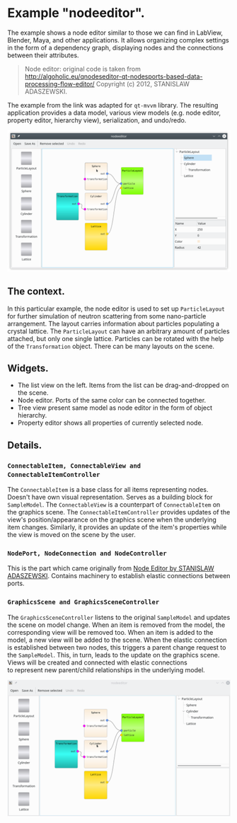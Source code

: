 # Example "nodeeditor".

The example shows a node editor similar to those we can find in LabView,
Blender, Maya, and other applications. It allows organizing complex settings in
the form of a dependency graph, displaying nodes and the connections between
their attributes.

> Node editor: original code is taken from
> http://algoholic.eu/qnodeseditor-qt-nodesports-based-data-processing-flow-editor/
> Copyright (c) 2012, STANISLAW ADASZEWSKI.

The example from the link was adapted for `qt-mvvm` library. The resulting
application provides a data model, various view models (e.g. node editor,
property editor, hierarchy view), serialization, and undo/redo.

![plotgraphs](../../doc/assets/nodeeditor.png)

## The context.

In this particular example, the node editor is used to set up `ParticleLayout`
for further simulation of neutron scattering from some nano-particle arrangement.
The layout carries information about particles populating a crystal lattice.
The `ParticleLayout` can have an arbitrary amount of particles attached, but
only one single lattice. Particles can be rotated with the help of the
`Transformation` object. There can be many layouts on the scene.

## Widgets.

- The list view on the left. Items from the list can be drag-and-dropped on the scene.
- Node editor. Ports of the same color can be connected together.
- Tree view present same model as node editor in the form of object hierarchy.
- Property editor shows all properties of currently selected node.

## Details.

### `ConnectableItem, ConnectableView and ConnectableItemController`

The `ConnectableItem` is a base class for all items representing nodes. Doesn't
have own visual representation. Serves as a building block for `SampleModel`. The
`ConnectableView` is a counterpart of `ConnectableItem` on the graphics scene.
The `ConnectableItemController` provides updates of the view's position/appearance on
the graphics scene when the underlying item changes. Similarly, it provides an update of
the item's properties while the view is moved on the scene by the user.

### `NodePort, NodeConnection and NodeController`

This is the part which came originally from [Node Editor by STANISLAW ADASZEWSKI](http://algoholic.eu/qnodeseditor-qt-nodesports-based-data-processing-flow-editor).
Contains machinery to establish elastic connections between ports.

### `GraphicsScene and GraphicsSceneController`

The `GraphicsSceneController` listens to the original `SampleModel` 
and updates the scene on model change. When an item is removed from the model, the corresponding view will be removed too. When an item is added to the model, 
a new view will be added to the scene.
When the elastic connection is established between two nodes, this triggers a parent change request to the `SampleModel`. 
This, in turn, leads to the update on the graphics scene. Views will be created and connected with elastic connections  
to represent new parent/child relationships in the underlying model.

![plotgraphs](../../doc/assets/nodeeditor.gif)


